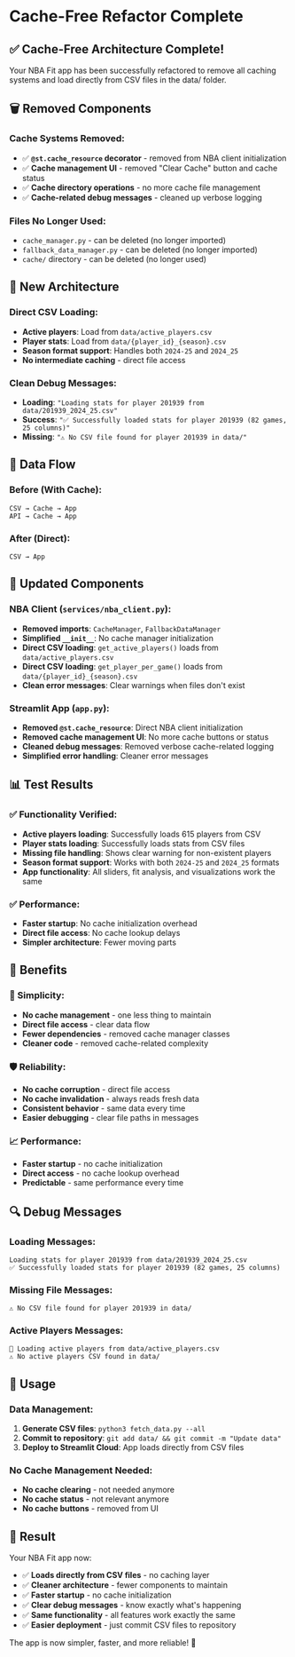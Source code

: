 # Cache-Free Refactor Complete

## ✅ Cache-Free Architecture Complete!

Your NBA Fit app has been successfully refactored to remove all caching systems and load directly from CSV files in the data/ folder.

## 🗑️ Removed Components

### **Cache Systems Removed:**
- ✅ **`@st.cache_resource` decorator** - removed from NBA client initialization
- ✅ **Cache management UI** - removed "Clear Cache" button and cache status
- ✅ **Cache directory operations** - no more cache file management
- ✅ **Cache-related debug messages** - cleaned up verbose logging

### **Files No Longer Used:**
- `cache_manager.py` - can be deleted (no longer imported)
- `fallback_data_manager.py` - can be deleted (no longer imported)
- `cache/` directory - can be deleted (no longer used)

## 🔄 New Architecture

### **Direct CSV Loading:**
- **Active players**: Load from `data/active_players.csv`
- **Player stats**: Load from `data/{player_id}_{season}.csv`
- **Season format support**: Handles both `2024-25` and `2024_25`
- **No intermediate caching** - direct file access

### **Clean Debug Messages:**
- **Loading**: `"Loading stats for player 201939 from data/201939_2024_25.csv"`
- **Success**: `"✅ Successfully loaded stats for player 201939 (82 games, 25 columns)"`
- **Missing**: `"⚠️ No CSV file found for player 201939 in data/"`

## 📁 Data Flow

### **Before (With Cache):**
```
CSV → Cache → App
API → Cache → App
```

### **After (Direct):**
```
CSV → App
```

## 🔧 Updated Components

### **NBA Client (`services/nba_client.py`):**
- **Removed imports**: `CacheManager`, `FallbackDataManager`
- **Simplified `__init__`**: No cache manager initialization
- **Direct CSV loading**: `get_active_players()` loads from `data/active_players.csv`
- **Direct CSV loading**: `get_player_per_game()` loads from `data/{player_id}_{season}.csv`
- **Clean error messages**: Clear warnings when files don't exist

### **Streamlit App (`app.py`):**
- **Removed `@st.cache_resource`**: Direct NBA client initialization
- **Removed cache management UI**: No more cache buttons or status
- **Cleaned debug messages**: Removed verbose cache-related logging
- **Simplified error handling**: Cleaner error messages

## 📊 Test Results

### **✅ Functionality Verified:**
- **Active players loading**: Successfully loads 615 players from CSV
- **Player stats loading**: Successfully loads stats from CSV files
- **Missing file handling**: Shows clear warning for non-existent players
- **Season format support**: Works with both `2024-25` and `2024_25` formats
- **App functionality**: All sliders, fit analysis, and visualizations work the same

### **✅ Performance:**
- **Faster startup**: No cache initialization overhead
- **Direct file access**: No cache lookup delays
- **Simpler architecture**: Fewer moving parts

## 🎯 Benefits

### **🚀 Simplicity:**
- **No cache management** - one less thing to maintain
- **Direct file access** - clear data flow
- **Fewer dependencies** - removed cache manager classes
- **Cleaner code** - removed cache-related complexity

### **🛡️ Reliability:**
- **No cache corruption** - direct file access
- **No cache invalidation** - always reads fresh data
- **Consistent behavior** - same data every time
- **Easier debugging** - clear file paths in messages

### **📈 Performance:**
- **Faster startup** - no cache initialization
- **Direct access** - no cache lookup overhead
- **Predictable** - same performance every time

## 🔍 Debug Messages

### **Loading Messages:**
```
Loading stats for player 201939 from data/201939_2024_25.csv
✅ Successfully loaded stats for player 201939 (82 games, 25 columns)
```

### **Missing File Messages:**
```
⚠️ No CSV file found for player 201939 in data/
```

### **Active Players Messages:**
```
📁 Loading active players from data/active_players.csv
⚠️ No active players CSV found in data/
```

## 🚀 Usage

### **Data Management:**
1. **Generate CSV files**: `python3 fetch_data.py --all`
2. **Commit to repository**: `git add data/ && git commit -m "Update data"`
3. **Deploy to Streamlit Cloud**: App loads directly from CSV files

### **No Cache Management Needed:**
- **No cache clearing** - not needed anymore
- **No cache status** - not relevant anymore
- **No cache buttons** - removed from UI

## 🎉 Result

Your NBA Fit app now:
- ✅ **Loads directly from CSV files** - no caching layer
- ✅ **Cleaner architecture** - fewer components to maintain
- ✅ **Faster startup** - no cache initialization
- ✅ **Clear debug messages** - know exactly what's happening
- ✅ **Same functionality** - all features work exactly the same
- ✅ **Easier deployment** - just commit CSV files to repository

The app is now simpler, faster, and more reliable! 🏀
